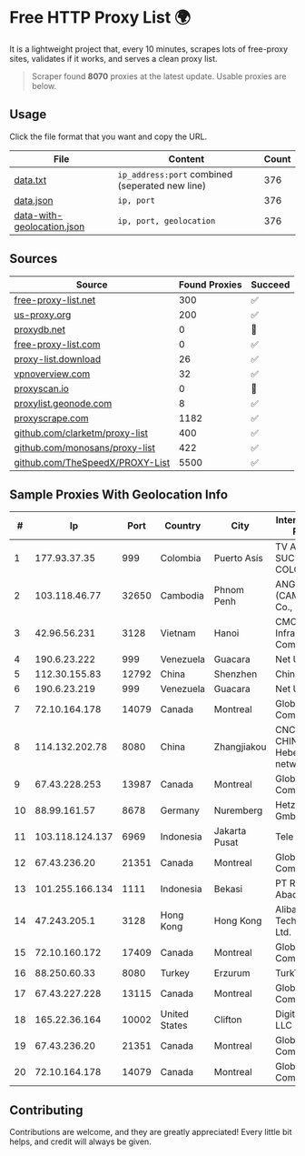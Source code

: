 
# Free HTTP Proxy List 🌍

It is a lightweight project that, every 10 minutes, scrapes lots of free-proxy sites, validates if it works, and serves a clean proxy list.


> Scraper found **8070** proxies at the latest update. Usable proxies are below.

## Usage

Click the file format that you want and copy the URL.


|File|Content|Count|
|----|-------|-----|
|[data.txt](https://raw.githubusercontent.com/themiralay/Proxy-List-World/master/data.txt)|`ip_address:port` combined (seperated new line)|376|
|[data.json](https://raw.githubusercontent.com/themiralay/Proxy-List-World/master/data.json)|`ip, port`|376|
|[data-with-geolocation.json](https://raw.githubusercontent.com/themiralay/Proxy-List-World/master/data-with-geolocation.json)|`ip, port, geolocation`|376|

## Sources

|Source|Found Proxies|Succeed|
|------|-------------|-------|
|[free-proxy-list.net](https://free-proxy-list.net)|300|✅|
|[us-proxy.org](https://www.us-proxy.org)|200|✅|
|[proxydb.net](http://proxydb.net)|0|🚫|
|[free-proxy-list.com](https://free-proxy-list.com/?page=&port=&type%5B%5D=http&type%5B%5D=https&up_time=0&search=Search)|0|✅|
|[proxy-list.download](https://www.proxy-list.download/HTTP)|26|✅|
|[vpnoverview.com](https://vpnoverview.com/privacy/anonymous-browsing/free-proxy-servers)|32|✅|
|[proxyscan.io](https://www.proxyscan.io)|0|🚫|
|[proxylist.geonode.com](https://proxylist.geonode.com/api/proxy-list?limit=300&page=1&sort_by=lastChecked&sort_type=desc&protocols=http,https)|8|✅|
|[proxyscrape.com](https://api.proxyscrape.com/v2/?request=displayproxies&protocol=http&timeout=10000&country=all&ssl=all&anonymity=all)|1182|✅|
|[github.com/clarketm/proxy-list](https://raw.githubusercontent.com/clarketm/proxy-list/master/proxy-list-raw.txt)|400|✅|
|[github.com/monosans/proxy-list](https://raw.githubusercontent.com/monosans/proxy-list/main/proxies/http.txt)|422|✅|
|[github.com/TheSpeedX/PROXY-List](https://raw.githubusercontent.com/TheSpeedX/PROXY-List/master/http.txt)|5500|✅|


## Sample Proxies With Geolocation Info

|#|Ip|Port|Country|City|Internet Service Provider|
|-|--|----|-------|----|-------------------------|
|1|177.93.37.35|999|Colombia|Puerto Asís|TV AZTECA SUCURSAL COLOMBIA|
|2|103.118.46.77|32650|Cambodia|Phnom Penh|ANGKOR E & C (CAMBODIA) Co., Ltd.|
|3|42.96.56.231|3128|Vietnam|Hanoi|CMC Telecom Infrastructure Company|
|4|190.6.23.222|999|Venezuela|Guacara|Net Uno|
|5|112.30.155.83|12792|China|Shenzhen|China Mobile|
|6|190.6.23.219|999|Venezuela|Guacara|Net Uno|
|7|72.10.164.178|14079|Canada|Montreal|GloboTech Communications|
|8|114.132.202.78|8080|China|Zhangjiakou|CNC Group CHINA169 Hebei Province network|
|9|67.43.228.253|13987|Canada|Montreal|GloboTech Communications|
|10|88.99.161.57|8678|Germany|Nuremberg|Hetzner Online GmbH|
|11|103.118.124.137|6969|Indonesia|Jakarta Pusat|Tele|
|12|67.43.236.20|21351|Canada|Montreal|GloboTech Communications|
|13|101.255.166.134|1111|Indonesia|Bekasi|PT Remala Abadi|
|14|47.243.205.1|3128|Hong Kong|Hong Kong|Alibaba (US) Technology Co., Ltd.|
|15|72.10.160.172|17409|Canada|Montreal|GloboTech Communications|
|16|88.250.60.33|8080|Turkey|Erzurum|TurkTelecom|
|17|67.43.227.228|13115|Canada|Montreal|GloboTech Communications|
|18|165.22.36.164|10002|United States|Clifton|DigitalOcean, LLC|
|19|67.43.236.20|21351|Canada|Montreal|GloboTech Communications|
|20|72.10.164.178|14079|Canada|Montreal|GloboTech Communications|



## Contributing

Contributions are welcome, and they are greatly appreciated! Every
little bit helps, and credit will always be given.

